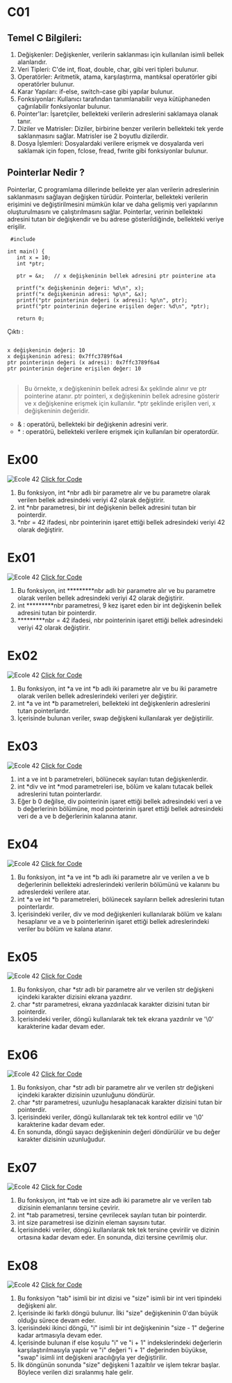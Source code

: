 # C01

<h2> Temel C Bilgileri: </h2>

<ol>
  <li>Değişkenler: Değişkenler, verilerin saklanması için kullanılan isimli bellek alanlarıdır.</li>
  <li>Veri Tipleri: C'de int, float, double, char, gibi veri tipleri bulunur.</li>
  <li>Operatörler: Aritmetik, atama, karşılaştırma, mantıksal operatörler gibi operatörler bulunur.</li>
  <li>Karar Yapıları: if-else, switch-case gibi yapılar bulunur.</li>
  <li>Fonksiyonlar: Kullanıcı tarafından tanımlanabilir veya kütüphaneden çağırılabilir fonksiyonlar bulunur.</li>
  <li>Pointer'lar: İşaretçiler, bellekteki verilerin adreslerini saklamaya olanak tanır.</li>
  <li>Diziler ve Matrisler: Diziler, birbirine benzer verilerin bellekteki tek yerde saklanmasını sağlar. Matrisler ise 2 boyutlu dizilerdir.</li>
  <li>Dosya İşlemleri: Dosyalardaki verilere erişmek ve dosyalarda veri saklamak için fopen, fclose, fread, fwrite gibi fonksiyonlar bulunur.</li>
</ol>

<h2> Pointerlar Nedir ? </h2> 

Pointerlar, C programlama dillerinde bellekte yer alan verilerin adreslerinin saklanmasını sağlayan değişken türüdür. Pointerlar, bellekteki verilerin erişimini ve değiştirilmesini mümkün kılar ve daha gelişmiş veri yapılarının oluşturulmasını ve çalıştırılmasını sağlar. Pointerlar, verinin bellekteki adresini tutan bir değişkendir ve bu adrese gösterildiğinde, bellekteki veriye erişilir.
  <pre>
<code> #include <stdio.h>

int main() {
   int x = 10;
   int *ptr;

   ptr = &x;   // x değişkeninin bellek adresini ptr pointerine ata

   printf("x değişkeninin değeri: %d\n", x);
   printf("x değişkeninin adresi: %p\n", &x);
   printf("ptr pointerinin değeri (x adresi): %p\n", ptr);
   printf("ptr pointerinin değerine erişilen değer: %d\n", *ptr);

   return 0; </code>
</pre>
Çıktı :
  <pre>
<code>
x değişkeninin değeri: 10
x değişkeninin adresi: 0x7ffc3789f6a4
ptr pointerinin değeri (x adresi): 0x7ffc3789f6a4
ptr pointerinin değerine erişilen değer: 10
</code>
</pre>
<blockquote> Bu örnekte, x değişkeninin bellek adresi &x şeklinde alınır ve ptr pointerine atanır. ptr pointeri, x değişkeninin bellek adresine gösterir ve x değişkenine erişmek için kullanılır. *ptr şeklinde erişilen veri, x değişkeninin değeridir.

 </blockquote>
  
<ul style="list-style-type:circle;">
  <li>& : operatörü, bellekteki bir değişkenin adresini verir.</li>
  <li>* : operatörü, bellekteki verilere erişmek için kullanılan bir operatordür. </li>
</ul> 


<h1>Ex00</h1>
<img src="https://user-images.githubusercontent.com/109483424/216034302-38042503-6312-4b69-bcee-c51aaaf6b70a.png" alt="Ecole 42">
<a href="https://github.com/meteulken/42-piscine/blob/main/C01/ex00/ft_ft.c"> Click for Code</a> <br>
<ol>
<li> Bu fonksiyon, int *nbr adlı bir parametre alır ve bu parametre olarak verilen bellek adresindeki veriyi 42 olarak değiştirir.
<li> int *nbr parametresi, bir int değişkenin bellek adresini tutan bir pointerdir. <br>
<li> *nbr = 42 ifadesi, nbr pointerinin işaret ettiği bellek adresindeki veriyi 42 olarak değiştirir.
</ol>

<h1>Ex01</h1>
<img src="https://user-images.githubusercontent.com/109483424/216034816-8fe7583a-c8be-4f5b-a166-fd8044e22b5f.png" alt="Ecole 42">
<a href="https://github.com/meteulken/42-piscine/blob/main/C01/ex01/ft_ultimate_ft.c"> Click for Code</a> <br>
<ol>
<li> Bu fonksiyon, int *********nbr adlı bir parametre alır ve bu parametre olarak verilen bellek adresindeki veriyi 42 olarak değiştirir.
<li> int *********nbr parametresi, 9 kez işaret eden bir int değişkenin bellek adresini tutan bir pointerdir.
<li> *********nbr = 42 ifadesi, nbr pointerinin işaret ettiği bellek adresindeki veriyi 42 olarak değiştirir.
</ol>


<h1>Ex02</h1>
<img src="https://user-images.githubusercontent.com/109483424/216033519-9551d04b-9f9d-44b1-81da-a839648e8637.png" alt="Ecole 42">
<a href="https://github.com/meteulken/42-piscine/blob/main/C01/ex02/ft_swap.c"> Click for Code</a> <br>
<ol>
<li> Bu fonksiyon, int *a ve int *b adlı iki parametre alır ve bu iki parametre olarak verilen bellek adreslerindeki verileri yer değiştirir.
<li> int *a ve int *b parametreleri, bellekteki int değişkenlerin adreslerini tutan pointerlardır.
<li> İçerisinde bulunan veriler, swap değişkeni kullanılarak yer değiştirilir.
</ol>

<h1>Ex03</h1>
<img src="https://user-images.githubusercontent.com/109483424/216035144-c731f5c2-7b32-4716-8934-ae8bea6e0d81.png" alt="Ecole 42">
<a href="https://github.com/meteulken/42-piscine/blob/main/C01/ex03/ft_div_mod.c"> Click for Code</a> <br>
<ol>
<li> int a ve int b parametreleri, bölünecek sayıları tutan değişkenlerdir.
<li> int *div ve int *mod parametreleri ise, bölüm ve kalanı tutacak bellek adreslerini tutan pointerlardır.
<li> Eğer b 0 değilse, div pointerinin işaret ettiği bellek adresindeki veri a ve b değerlerinin bölümüne, mod pointerinin işaret ettiği bellek adresindeki veri de a ve b değerlerinin kalanına atanır.
</ol>

<h1>Ex04</h1>
<img src="https://user-images.githubusercontent.com/109483424/216035350-f118e147-9d02-4054-9540-c27e9c34ac31.png" alt="Ecole 42">
<a href="https://github.com/meteulken/42-piscine/blob/main/C01/ex04/ft_ultimate_div_mod.c"> Click for Code</a> <br>
<ol>
<li> Bu fonksiyon, int *a ve int *b adlı iki parametre alır ve verilen a ve b değerlerinin bellekteki adreslerindeki verilerin bölümünü ve kalanını bu adreslerdeki verilere atar.
<li> int *a ve int *b parametreleri, bölünecek sayıların bellek adreslerini tutan pointerlardır.
<li> İçerisindeki veriler, div ve mod değişkenleri kullanılarak bölüm ve kalanı hesaplanır ve a ve b pointerlerinin işaret ettiği bellek adreslerindeki veriler bu bölüm ve kalana atanır.
</ol>

<h1>Ex05</h1>
<img src="https://user-images.githubusercontent.com/109483424/216035649-72bceed1-7d17-430e-8809-75e3fb4fc29e.png" alt="Ecole 42">
<a href="https://github.com/meteulken/42-piscine/blob/main/C01/ex05/ft_putstr.c"> Click for Code</a> <br>
<ol>
<li> Bu fonksiyon, char *str adlı bir parametre alır ve verilen str değişkeni içindeki karakter dizisini ekrana yazdırır.
<li> char *str parametresi, ekrana yazdırılacak karakter dizisini tutan bir pointerdir.
<li> İçerisindeki veriler, döngü kullanılarak tek tek ekrana yazdırılır ve '\0' karakterine kadar devam eder.
</ol>

<h1>Ex06</h1>
<img src="https://user-images.githubusercontent.com/109483424/216035890-d5bdd7c5-d38c-42b4-9df8-00adb4ae5adf.png" alt="Ecole 42">
<a href="https://github.com/meteulken/42-piscine/blob/main/C01/ex06/ft_strlen.c"> Click for Code</a> <br>
<ol>
<li> Bu fonksiyon, char *str adlı bir parametre alır ve verilen str değişkeni içindeki karakter dizisinin uzunluğunu döndürür.
<li> char *str parametresi, uzunluğu hesaplanacak karakter dizisini tutan bir pointerdir.
<li> İçerisindeki veriler, döngü kullanılarak tek tek kontrol edilir ve '\0' karakterine kadar devam eder.
<li> En sonunda, döngü sayacı değişkeninin değeri döndürülür ve bu değer karakter dizisinin uzunluğudur.
</ol>

<h1>Ex07</h1>
<img src="https://user-images.githubusercontent.com/109483424/216036039-a37255d6-7e9e-4077-a8c3-6dd980c824d9.png" alt="Ecole 42">
<a href="https://github.com/meteulken/42-piscine/blob/main/C01/ex07/ft_rev_int_tab.c"> Click for Code</a> <br>
<ol>
<li> Bu fonksiyon, int *tab ve int size adlı iki parametre alır ve verilen tab dizisinin elemanlarını tersine çevirir.
<li> int *tab parametresi, tersine çevrilecek sayıları tutan bir pointerdir.
<li> int size parametresi ise dizinin eleman sayısını tutar.
<li> İçerisindeki veriler, döngü kullanılarak tek tek tersine çevirilir ve dizinin ortasına kadar devam eder. En sonunda, dizi tersine çevrilmiş olur.
</ol>

<h1>Ex08</h1>
<img src="https://user-images.githubusercontent.com/109483424/216036424-c181a3d0-1ecc-47c3-99b0-0433796280ed.png" alt="Ecole 42">
<a href="https://github.com/meteulken/42-piscine/blob/main/C01/ex08/ft_sort_int_tab.c"> Click for Code</a> <br>
<ol>
<li> Bu fonksiyon "tab" isimli bir int dizisi ve "size" isimli bir int veri tipindeki değişkeni alır.
<li> İçerisinde iki farklı döngü bulunur. İlki "size" değişkeninin 0'dan büyük olduğu sürece devam eder. 
<li> İçerisindeki ikinci döngü, "i" isimli bir int değişkeninin "size - 1" değerine kadar artmasıyla devam eder.
<li> İçerisinde bulunan if else koşulu "i" ve "i + 1" indekslerindeki değerlerin karşılaştırılmasıyla yapılır ve "i" değeri "i + 1" değerinden büyükse, "swap" isimli int değişkeni aracılığıyla yer değiştirilir.
<li> İlk döngünün sonunda "size" değişkeni 1 azaltılır ve işlem tekrar başlar. Böylece verilen dizi sıralanmış hale gelir.
</ol>
